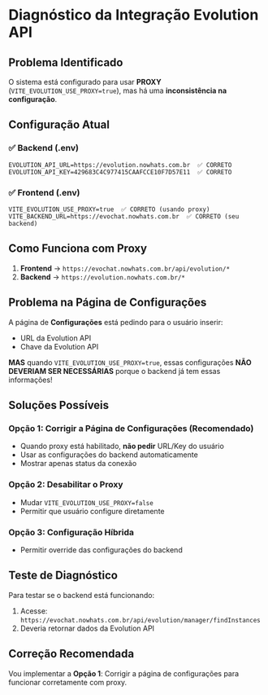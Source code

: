 # Diagnóstico da Integração Evolution API

## Problema Identificado

O sistema está configurado para usar **PROXY** (`VITE_EVOLUTION_USE_PROXY=true`), mas há uma **inconsistência na configuração**.

## Configuração Atual

### ✅ Backend (.env)
```
EVOLUTION_API_URL=https://evolution.nowhats.com.br  ✅ CORRETO
EVOLUTION_API_KEY=429683C4C977415CAAFCCE10F7D57E11  ✅ CORRETO
```

### ✅ Frontend (.env)
```
VITE_EVOLUTION_USE_PROXY=true  ✅ CORRETO (usando proxy)
VITE_BACKEND_URL=https://evochat.nowhats.com.br  ✅ CORRETO (seu backend)
```

## Como Funciona com Proxy

1. **Frontend** → `https://evochat.nowhats.com.br/api/evolution/*`
2. **Backend** → `https://evolution.nowhats.com.br/*`

## Problema na Página de Configurações

A página de **Configurações** está pedindo para o usuário inserir:
- URL da Evolution API
- Chave da Evolution API

**MAS** quando `VITE_EVOLUTION_USE_PROXY=true`, essas configurações **NÃO DEVERIAM SER NECESSÁRIAS** porque o backend já tem essas informações!

## Soluções Possíveis

### Opção 1: Corrigir a Página de Configurações (Recomendado)
- Quando proxy está habilitado, **não pedir** URL/Key do usuário
- Usar as configurações do backend automaticamente
- Mostrar apenas status da conexão

### Opção 2: Desabilitar o Proxy
- Mudar `VITE_EVOLUTION_USE_PROXY=false`
- Permitir que usuário configure diretamente

### Opção 3: Configuração Híbrida
- Permitir override das configurações do backend

## Teste de Diagnóstico

Para testar se o backend está funcionando:
1. Acesse: `https://evochat.nowhats.com.br/api/evolution/manager/findInstances`
2. Deveria retornar dados da Evolution API

## Correção Recomendada

Vou implementar a **Opção 1**: Corrigir a página de configurações para funcionar corretamente com proxy.